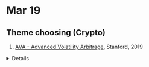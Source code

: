 # Mar 19

## Theme choosing (Crypto)
1. [AVA - Advanced Volatility Arbitrage](http://web.stanford.edu/class/msande448/2019/Final_reports/gr6.pdf), Stanford, 2019
<details>
    - _Problem_:
        - Crypto is massively volatile
        - No crypto asset w. smooth index effect
            - Bundles are too highly correlated
            - Contain undesirable assets
</details>
